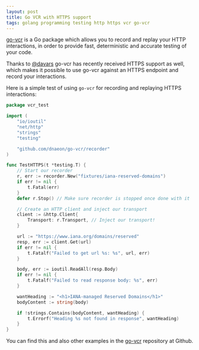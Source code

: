 ```yaml
---
layout: post
title: Go VCR with HTTPS support
tags: golang programming testing http https vcr go-vcr
---
```

[go-vcr](https://github.com/dnaeon/go-vcr) is a Go package which
allows you to record and replay your HTTP interactions, in order to
provide fast, deterministic and accurate testing of your code.

Thanks to [@davars](https://github.com/davars) go-vcr has recently
received HTTPS support as well, which makes it possible to use
go-vcr against an HTTPS endpoint and record your interactions.

Here is a simple test of using `go-vcr` for recording and replaying
HTTPS interactions:

```go
package vcr_test

import (
	"io/ioutil"
	"net/http"
	"strings"
	"testing"

	"github.com/dnaeon/go-vcr/recorder"
)

func TestHTTPS(t *testing.T) {
	// Start our recorder
	r, err := recorder.New("fixtures/iana-reserved-domains")
	if err != nil {
		t.Fatal(err)
	}
	defer r.Stop() // Make sure recorder is stopped once done with it

	// Create an HTTP client and inject our transport
	client := &http.Client{
		Transport: r.Transport, // Inject our transport!
	}

	url := "https://www.iana.org/domains/reserved"
	resp, err := client.Get(url)
	if err != nil {
		t.Fatalf("Failed to get url %s: %s", url, err)
	}

	body, err := ioutil.ReadAll(resp.Body)
	if err != nil {
		t.Fatalf("Failed to read response body: %s", err)
	}

	wantHeading := "<h1>IANA-managed Reserved Domains</h1>"
	bodyContent := string(body)

	if !strings.Contains(bodyContent, wantHeading) {
		t.Errorf("Heading %s not found in response", wantHeading)
	}
}
```

You can find this and also other examples in the
[go-vcr](https://github.com/dnaeon/go-vcr) repository at Github.
